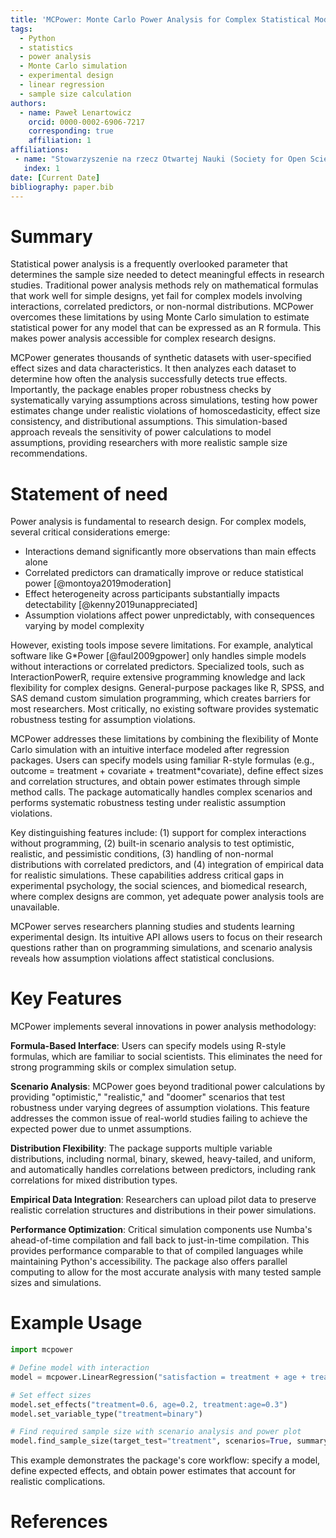 ```yaml
---
title: 'MCPower: Monte Carlo Power Analysis for Complex Statistical Models'
tags:
  - Python
  - statistics
  - power analysis
  - Monte Carlo simulation
  - experimental design
  - linear regression
  - sample size calculation
authors:
  - name: Paweł Lenartowicz
    orcid: 0000-0002-6906-7217
    corresponding: true
    affiliation: 1
affiliations:
 - name: "Stowarzyszenie na rzecz Otwartej Nauki (Society for Open Science), Poland"
   index: 1
date: [Current Date]
bibliography: paper.bib
---
```


# Summary

Statistical power analysis is a frequently overlooked parameter that determines the sample size needed to detect meaningful effects in research studies. Traditional power analysis methods rely on mathematical formulas that work well for simple designs, yet fail for complex models involving interactions, correlated predictors, or non-normal distributions. MCPower overcomes these limitations by using Monte Carlo simulation to estimate statistical power for any model that can be expressed as an R formula. This makes power analysis accessible for complex research designs.

MCPower generates thousands of synthetic datasets with user-specified effect sizes and data characteristics. It then analyzes each dataset to determine how often the analysis successfully detects true effects. Importantly, the package enables proper robustness checks by systematically varying assumptions across simulations, testing how power estimates change under realistic violations of homoscedasticity, effect size consistency, and distributional assumptions. This simulation-based approach reveals the sensitivity of power calculations to model assumptions, providing researchers with more realistic sample size recommendations.

# Statement of need

Power analysis is fundamental to research design. For complex models, several critical considerations emerge:

* Interactions demand significantly more observations than main effects alone
* Correlated predictors can dramatically improve or reduce statistical power [@montoya2019moderation]
* Effect heterogeneity across participants substantially impacts detectability [@kenny2019unappreciated]
* Assumption violations affect power unpredictably, with consequences varying by model complexity

However, existing tools impose severe limitations. For example, analytical software like G*Power [@faul2009gpower] only handles simple models without interactions or correlated predictors. Specialized tools, such as InteractionPowerR, require extensive programming knowledge and lack flexibility for complex designs. General-purpose packages like R, SPSS, and SAS demand custom simulation programming, which creates barriers for most researchers. Most critically, no existing software provides systematic robustness testing for assumption violations.

MCPower addresses these limitations by combining the flexibility of Monte Carlo simulation with an intuitive interface modeled after regression packages. Users can specify models using familiar R-style formulas (e.g., outcome = treatment + covariate + treatment*covariate), define effect sizes and correlation structures, and obtain power estimates through simple method calls. The package automatically handles complex scenarios and performs systematic robustness testing under realistic assumption violations.

Key distinguishing features include: (1) support for complex interactions without programming, (2) built-in scenario analysis to test optimistic, realistic, and pessimistic conditions, (3) handling of non-normal distributions with correlated predictors, and (4) integration of empirical data for realistic simulations. These capabilities address critical gaps in experimental psychology, the social sciences, and biomedical research, where complex designs are common, yet adequate power analysis tools are unavailable.

MCPower serves researchers planning studies and students learning experimental design. Its intuitive API allows users to focus on their research questions rather than on programming simulations, and scenario analysis reveals how assumption violations affect statistical conclusions.

# Key Features

MCPower implements several innovations in power analysis methodology:

**Formula-Based Interface**: Users can specify models using R-style formulas, which are familiar to social scientists. This eliminates the need for strong programming skils or complex simulation setup.

**Scenario Analysis**: MCPower goes beyond traditional power calculations by providing "optimistic," "realistic," and "doomer" scenarios that test robustness under varying degrees of assumption violations. This feature addresses the common issue of real-world studies failing to achieve the expected power due to unmet assumptions.

**Distribution Flexibility**: The package supports multiple variable distributions, including normal, binary, skewed, heavy-tailed, and uniform, and automatically handles correlations between predictors, including rank correlations for mixed distribution types.

**Empirical Data Integration**: Researchers can upload pilot data to preserve realistic correlation structures and distributions in their power simulations.

**Performance Optimization**: Critical simulation components use Numba's ahead-of-time compilation and fall back to just-in-time compilation. This provides performance comparable to that of compiled languages while maintaining Python's accessibility. The package also offers parallel computing to allow for the most accurate analysis with many tested sample sizes and simulations.

# Example Usage

```python
import mcpower

# Define model with interaction
model = mcpower.LinearRegression("satisfaction = treatment + age + treatment*age")

# Set effect sizes
model.set_effects("treatment=0.6, age=0.2, treatment:age=0.3")
model.set_variable_type("treatment=binary")

# Find required sample size with scenario analysis and power plot
model.find_sample_size(target_test="treatment", scenarios=True, summary = "long")
```

This example demonstrates the package's core workflow: specify a model, define expected effects, and obtain power estimates that account for realistic complications.

# References
